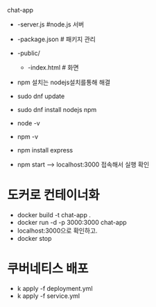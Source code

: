 chat-app
  - -server.js        #node.js 서버
  - -package.json    # 패키지 관리
  - -public/           
    - -index.html    # 화면


- npm 설치는 nodejs설치를통해 해결
- sudo dnf update
- sudo dnf install nodejs npm
- node -v
- npm -v
- npm install express
- npm start     --> localhost:3000 접속해서 실행 확인
# 도커로 컨테이너화
- docker build -t chat-app .
- docker run -d -p 3000:3000 chat-app
- localhost:3000으로 확인하고.
- docker stop <containerid>
# 쿠버네티스 배포
- k apply -f deployment.yml
- k apply -f service.yml
